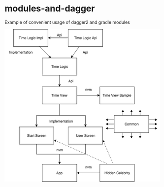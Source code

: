 # modules-and-dagger
Example of convenient usage of dagger2 and gradle modules

![Simple scheme of modules in project](/media/DaggerAndGradleModules.png)
